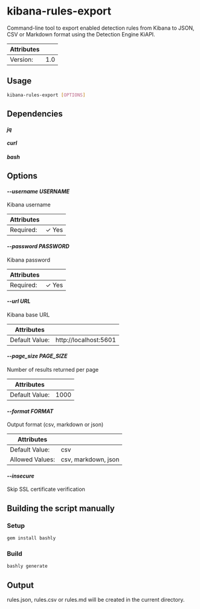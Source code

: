 # kibana-rules-export

Command-line tool to export enabled detection rules from Kibana to JSON, CSV or Markdown format using the Detection Engine KiAPI.

| Attributes       | &nbsp;
|------------------|-------------
| Version:         | 1.0

## Usage

```bash
kibana-rules-export [OPTIONS]
```

## Dependencies

#### *jq*



#### *curl*



#### *bash*



## Options

#### *--username USERNAME*

Kibana username

| Attributes      | &nbsp;
|-----------------|-------------
| Required:       | ✓ Yes

#### *--password PASSWORD*

Kibana password

| Attributes      | &nbsp;
|-----------------|-------------
| Required:       | ✓ Yes

#### *--url URL*

Kibana base URL

| Attributes      | &nbsp;
|-----------------|-------------
| Default Value:  | http://localhost:5601

#### *--page_size PAGE_SIZE*

Number of results returned per page

| Attributes      | &nbsp;
|-----------------|-------------
| Default Value:  | 1000

#### *--format FORMAT*

Output format (csv, markdown or json)

| Attributes      | &nbsp;
|-----------------|-------------
| Default Value:  | csv
| Allowed Values: | csv, markdown, json

#### *--insecure*

Skip SSL certificate verification

## Building the script manually

### Setup

~~~bash
gem install bashly
~~~

### Build
~~~bash
bashly generate
~~~

## Output
rules.json, rules.csv or rules.md will be created in the current directory.

